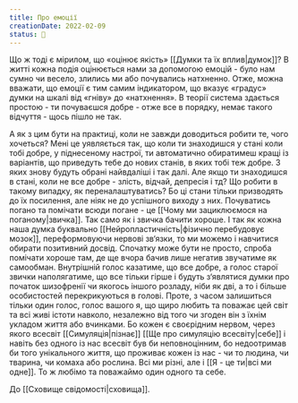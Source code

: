 ```yaml
---
title: Про емоції
creationDate: 2022-02-09
status: 🌱
---
```

Що ж тоді є мірилом, що «оцінює якість» [[Думки та їх вплив|думок]]? В житті кожна подія оцінюється нами за допомогою емоцій - було нам сумно чи весело, злились ми або почувались натхненно. Отже, можна вважати, що емоції є тим самим індикатором, що вказує «градус» думки на шкалі від «гніву» до «натхнення». В теорії система здається простою - ти почуваєшся добре - отже все в порядку, немає такого відчуття - щось пішло не так. 

А як з цим бути на практиці, коли не завжди доводиться робити те, чого хочеться? Мені це уявляється так, що коли ти знаходишся у стані коли тобі добре, у піднесеному настрої, ти автоматично обиратимеш кращі із варіантів, що приведуть тебе до нових станів, в яких тобі теж добре. З яких знову будуть обрані найвдаліші і так далі. 
Але якщо ти знаходишся в стані, коли не все добре - злість, відчай, депресія і тд? Що робити в такому випадку, як переналаштуватись? Бо ці стани тільки призводять до їх посилення, але ніяк не до успішного виходу з них. Почуватись погано та помічати всюди погане - це [[Чому ми зациклюємося на поганому|звичка]]. Так само як і звичка бачити хороше. І так як кожна наша думка буквально [[Нейропластичність|фізично перебудовує мозок]], переформовуючи нервові зв‘язки, то ми можемо і навчитися обирати позитивний досвід. Спочатку може бути не просто, спроба помічати хороше там, де ще вчора бачив лише негатив звучатиме як самообман. Внутрішній голос казатиме, що все добре, а голос старої звички наполягатиме, що все тільки гірше і будуть з‘являтися думки про початок шизофренії чи якогось іншого розладу, ніби як дві, а то і більше особистостей перекрикуються в голові. Проте, з часом залишиться тільки один голос, голос вашого я, що щиро любить та поважає цей світ та всі живі істоти навколо, незалежно від того чи згоден він з їхнім укладом життя або вчинками. Бо кожен є своєрідним нервом, через якого всесвіт [[Симуляція|пізнає]] [[Ще про симуляцію всесвіту|себе]] і навіть без одного із нас всесвіт був би неповноцінним, бо недоотримав би того унікального життя, що проживає кожен із нас - чи то людина, чи тварина, чи комаха або рослина. Всі ми різні, але і [[Я - це ти|всі ми одне]]. То ж любімо та поважаймо один одного та себе.

До [[Сховище свідомості|сховища]].